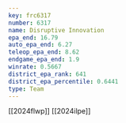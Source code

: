 ```yaml
---
key: frc6317
number: 6317
name: Disruptive Innovation
epa_end: 16.79
auto_epa_end: 6.27
teleop_epa_end: 8.62
endgame_epa_end: 1.9
winrate: 0.5667
district_epa_rank: 641
district_epa_percentile: 0.6441
type: Team
---
```

[[2024flwp]]
[[2024ilpe]]
